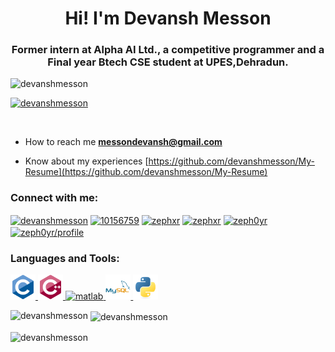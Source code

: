 <h1 align="center">Hi! I'm Devansh Messon</h1>
<h3 align="center">Former intern at Alpha AI Ltd., a competitive programmer and a Final year Btech CSE student at UPES,Dehradun.</h3>

<p align="left"> <img src="https://komarev.com/ghpvc/?username=devanshmesson&label=Profile%20views&color=0e75b6&style=flat" alt="devanshmesson" /> </p>

<p align="left"> <a href="https://github.com/ryo-ma/github-profile-trophy"><img src="https://github-profile-trophy.vercel.app/?username=devanshmesson" alt="devanshmesson" /></a> </p>

<p align="left"> <a href="https://twitter.com/" target="blank"><img src="https://img.shields.io/twitter/follow/?logo=twitter&style=for-the-badge" alt="" /></a> </p>


- How to reach me **messondevansh@gmail.com**

- Know about my experiences [https://github.com/devanshmesson/My-Resume](https://github.com/devanshmesson/My-Resume)

<h3 align="left">Connect with me:</h3>
<p align="left">
<a href="https://linkedin.com/in/devanshmesson" target="blank"><img align="center" src="https://cdn.jsdelivr.net/npm/simple-icons@3.0.1/icons/linkedin.svg" alt="devanshmesson" height="30" width="40" /></a>
<a href="https://stackoverflow.com/users/10156759/devansh-messon" target="blank"><img align="center" src="https://cdn.jsdelivr.net/npm/simple-icons@3.0.1/icons/stackoverflow.svg" alt="10156759" height="30" width="40" /></a>
<a href="https://www.codechef.com/users/zephxr" target="blank"><img align="center" src="https://cdn.jsdelivr.net/npm/simple-icons@3.1.0/icons/codechef.svg" alt="zephxr" height="30" width="40" /></a>
<a href="https://codeforces.com/profile/zephxr" target="blank"><img align="center" src="https://cdn.jsdelivr.net/npm/simple-icons@3.0.1/icons/codeforces.svg" alt="zephxr" height="30" width="40" /></a>
<a href="https://www.leetcode.com/zeph0yr" target="blank"><img align="center" src="https://cdn.jsdelivr.net/npm/simple-icons@3.0.1/icons/leetcode.svg" alt="zeph0yr" height="30" width="40" /></a>
<a href="https://auth.geeksforgeeks.org/user/zeph0yr/profile" target="blank"><img align="center" src="https://cdn.jsdelivr.net/npm/simple-icons@3.0.1/icons/geeksforgeeks.svg" alt="zeph0yr/profile" height="30" width="40" /></a>
</p>

<h3 align="left">Languages and Tools:</h3>
<p align="left"> <a href="https://www.cprogramming.com/" target="_blank"> <img src="https://raw.githubusercontent.com/devicons/devicon/master/icons/c/c-original.svg" alt="c" width="40" height="40"/> </a> <a href="https://www.w3schools.com/cpp/" target="_blank"> <img src="https://raw.githubusercontent.com/devicons/devicon/master/icons/cplusplus/cplusplus-original.svg" alt="cplusplus" width="40" height="40"/> </a> <a href="https://www.mathworks.com/" target="_blank"> <img src="https://raw.githubusercontent.com/simple-icons/simple-icons/master/icons/mathworks.svg" alt="matlab" width="40" height="40"/> </a> <a href="https://www.mysql.com/" target="_blank"> <img src="https://raw.githubusercontent.com/devicons/devicon/master/icons/mysql/mysql-original-wordmark.svg" alt="mysql" width="40" height="40"/> </a> <a href="https://www.python.org" target="_blank"> <img src="https://raw.githubusercontent.com/devicons/devicon/master/icons/python/python-original.svg" alt="python" width="40" height="40"/> </a> </p>

<p><img align="left" src="https://github-readme-stats.vercel.app/api/top-langs?username=devanshmesson&show_icons=true&locale=en&layout=compact&&theme=dark" alt="devanshmesson" /></p>

<p>&nbsp;<img align="center" src="https://github-readme-stats.vercel.app/api?username=devanshmesson&show_icons=true&locale=en&&theme=dark" alt="devanshmesson" /></p>

<p><img align="center" src="https://github-readme-streak-stats.herokuapp.com/?user=devanshmesson&" alt="devanshmesson" /></p>
